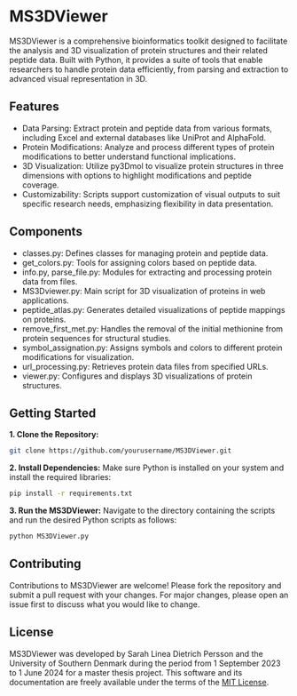 # MS3DViewer
MS3DViewer is a comprehensive bioinformatics toolkit designed to facilitate the analysis and 3D visualization of protein structures and their related peptide data. Built with Python, it provides a suite of tools that enable researchers to handle protein data efficiently, from parsing and extraction to advanced visual representation in 3D.

## Features
- Data Parsing: Extract protein and peptide data from various formats, including Excel and external databases like UniProt and AlphaFold.
- Protein Modifications: Analyze and process different types of protein modifications to better understand functional implications.
- 3D Visualization: Utilize py3Dmol to visualize protein structures in three dimensions with options to highlight modifications and peptide coverage.
- Customizability: Scripts support customization of visual outputs to suit specific research needs, emphasizing flexibility in data presentation.

## Components
- classes.py: Defines classes for managing protein and peptide data.
- get_colors.py: Tools for assigning colors based on peptide data.
- info.py, parse_file.py: Modules for extracting and processing protein data from files.
- MS3Dviewer.py: Main script for 3D visualization of proteins in web applications.
- peptide_atlas.py: Generates detailed visualizations of peptide mappings on proteins.
- remove_first_met.py: Handles the removal of the initial methionine from protein sequences for structural studies.
- symbol_assignation.py: Assigns symbols and colors to different protein modifications for visualization.
- url_processing.py: Retrieves protein data files from specified URLs.
- viewer.py: Configures and displays 3D visualizations of protein structures.

## Getting Started
**1. Clone the Repository:**

``` bash
git clone https://github.com/yourusername/MS3DViewer.git
```

**2. Install Dependencies:**
Make sure Python is installed on your system and install the required libraries:

``` bash
pip install -r requirements.txt
```

**3. Run the MS3DViewer:**
Navigate to the directory containing the scripts and run the desired Python scripts as follows:

``` bash
python MS3DViewer.py
```

## Contributing
Contributions to MS3DViewer are welcome! Please fork the repository and submit a pull request with your changes. For major changes, please open an issue first to discuss what you would like to change.

## License
MS3DViewer was developed by Sarah Linea Dietrich Persson and the University of Southern Denmark during the period from 1 September 2023 to 1 June 2024 for a master thesis project. This software and its documentation are freely available under the terms of the [MIT License](https://github.com/SarahLDP/MS3DViewer/blob/main/LICENSE).

